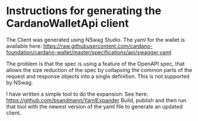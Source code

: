 ﻿# Instructions for generating the CardanoWalletApi client
The Client was generated using NSwag Studio.
The yaml for the wallet is available here: https://raw.githubusercontent.com/cardano-foundation/cardano-wallet/master/specifications/api/swagger.yaml

The problem is that the spec is using a feature of the OpenAPI spec, that allows the size reduction of the spec by
collapsing the common parts of the request and response objects into a single definition. This is not supported by NSwag.

I have written a simple tool to do the expansion: See here: https://github.com/bsandmann/YamlExpander
Build, publish and then run that tool with the newest version of the yaml file to generate an updated client.
